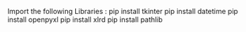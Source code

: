Import the following Libraries :
pip install tkinter
pip install datetime
pip install openpyxl
pip install xlrd
pip install pathlib

